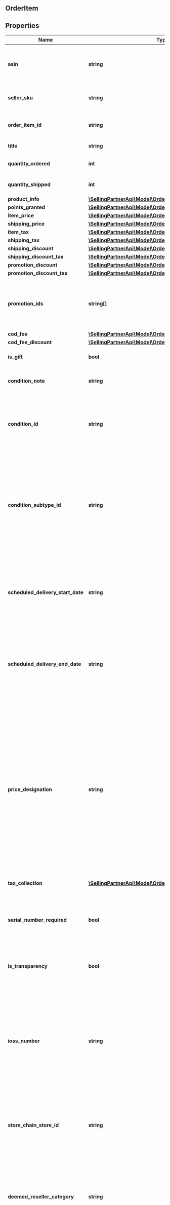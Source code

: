 ## OrderItem

## Properties

Name | Type | Description | Notes
------------ | ------------- | ------------- | -------------
**asin** | **string** | The Amazon Standard Identification Number (ASIN) of the item. |
**seller_sku** | **string** | The seller stock keeping unit (SKU) of the item. | [optional]
**order_item_id** | **string** | An Amazon-defined order item identifier. |
**title** | **string** | The name of the item. | [optional]
**quantity_ordered** | **int** | The number of items in the order. |
**quantity_shipped** | **int** | The number of items shipped. | [optional]
**product_info** | [**\SellingPartnerApi\Model\OrdersV0\ProductInfoDetail**](ProductInfoDetail.md) |  | [optional]
**points_granted** | [**\SellingPartnerApi\Model\OrdersV0\PointsGrantedDetail**](PointsGrantedDetail.md) |  | [optional]
**item_price** | [**\SellingPartnerApi\Model\OrdersV0\Money**](Money.md) |  | [optional]
**shipping_price** | [**\SellingPartnerApi\Model\OrdersV0\Money**](Money.md) |  | [optional]
**item_tax** | [**\SellingPartnerApi\Model\OrdersV0\Money**](Money.md) |  | [optional]
**shipping_tax** | [**\SellingPartnerApi\Model\OrdersV0\Money**](Money.md) |  | [optional]
**shipping_discount** | [**\SellingPartnerApi\Model\OrdersV0\Money**](Money.md) |  | [optional]
**shipping_discount_tax** | [**\SellingPartnerApi\Model\OrdersV0\Money**](Money.md) |  | [optional]
**promotion_discount** | [**\SellingPartnerApi\Model\OrdersV0\Money**](Money.md) |  | [optional]
**promotion_discount_tax** | [**\SellingPartnerApi\Model\OrdersV0\Money**](Money.md) |  | [optional]
**promotion_ids** | **string[]** | A list of promotion identifiers provided by the seller when the promotions were created. | [optional]
**cod_fee** | [**\SellingPartnerApi\Model\OrdersV0\Money**](Money.md) |  | [optional]
**cod_fee_discount** | [**\SellingPartnerApi\Model\OrdersV0\Money**](Money.md) |  | [optional]
**is_gift** | **bool** | When true, the item is a gift. | [optional]
**condition_note** | **string** | The condition of the item as described by the seller. | [optional]
**condition_id** | **string** | The condition of the item.  Possible values: New, Used, Collectible, Refurbished, Preorder, Club. | [optional]
**condition_subtype_id** | **string** | The subcondition of the item.  Possible values: New, Mint, Very Good, Good, Acceptable, Poor, Club, OEM, Warranty, Refurbished Warranty, Refurbished, Open Box, Any, Other. | [optional]
**scheduled_delivery_start_date** | **string** | The start date of the scheduled delivery window in the time zone of the order destination. In ISO 8601 date time format. | [optional]
**scheduled_delivery_end_date** | **string** | The end date of the scheduled delivery window in the time zone of the order destination. In ISO 8601 date time format. | [optional]
**price_designation** | **string** | Indicates that the selling price is a special price that is available only for Amazon Business orders. For more information about the Amazon Business Seller Program, see the [Amazon Business website](https://www.amazon.com/b2b/info/amazon-business).   Possible values: BusinessPrice - A special price that is available only for Amazon Business orders. | [optional]
**tax_collection** | [**\SellingPartnerApi\Model\OrdersV0\TaxCollection**](TaxCollection.md) |  | [optional]
**serial_number_required** | **bool** | When true, the product type for this item has a serial number.  Returned only for Amazon Easy Ship orders. | [optional]
**is_transparency** | **bool** | When true, transparency codes are required. | [optional]
**ioss_number** | **string** | The IOSS number for the marketplace. Sellers shipping to the European Union (EU) from outside of the EU must provide this IOSS number to their carrier when Amazon has collected the VAT on the sale. | [optional]
**store_chain_store_id** | **string** | The store chain store identifier. Linked to a specific store in a store chain. | [optional]
**deemed_reseller_category** | **string** | The category of deemed reseller. This applies to selling partners that are not based in the EU and is used to help them meet the VAT Deemed Reseller tax laws in the EU and UK. | [optional]
**buyer_info** | [**\SellingPartnerApi\Model\OrdersV0\ItemBuyerInfo**](ItemBuyerInfo.md) |  | [optional]
**buyer_requested_cancel** | [**\SellingPartnerApi\Model\OrdersV0\BuyerRequestedCancel**](BuyerRequestedCancel.md) |  | [optional]
**item_approval_context** | [**\SellingPartnerApi\Model\OrdersV0\ItemApprovalContext**](ItemApprovalContext.md) |  | [optional]
**serial_numbers** | **string[]** | A list of serial numbers for electronic products that are shipped to customers. Returned for FBA orders only. | [optional]

[[OrdersV0 Models]](../) [[API list]](../../Api) [[README]](../../../README.md)
